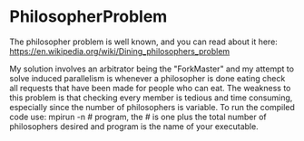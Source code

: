 # PhilosopherProblem
The philosopher problem is well known, and you can read about it here: https://en.wikipedia.org/wiki/Dining_philosophers_problem

My solution involves an arbitrator being the "ForkMaster" and my attempt to solve induced parallelism is whenever a philosopher 
  is done eating check all requests that have been made for people who can eat. The weakness to this problem is that checking every
  member is tedious and time consuming, especially since the number of philosophers is variable.
To run the compiled code use: mpirun -n # program, the # is one plus the total number of philosophers desired and program is the name 
  of your executable.
